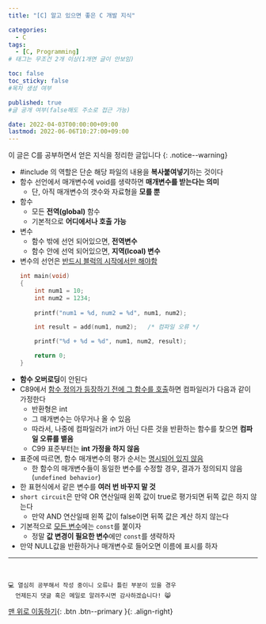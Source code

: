 ```yaml
---
title: "[C] 알고 있으면 좋은 C 개발 지식" 

categories:
  - C
tags:
  - [C, Programming]
# 태그는 무조건 2개 이상(1개면 글이 안보임)

toc: false
toc_sticky: false
#목차 생성 여부

published: true
#글 공개 여부(false해도 주소로 접근 가능)

date: 2022-04-03T00:00:00+09:00
lastmod: 2022-06-06T10:27:00+09:00
---
```


이 글은 C를 공부하면서 얻은 지식을 정리한 글입니다
{: .notice--warning}

- #include 의 역할은 단순 해당 파일의 내용을 **복사붙여넣기**하는 것이다
- 함수 선언에서 매개변수에 void를 생략하면 **매개변수를 받는다는 의미**
  - 단, 아직 매개변수의 갯수와 자료형을 **모를 뿐**
- 함수
  - 모든 **전역(global)** 함수
  - 기본적으로 **어디에서나 호출 가능**
- 변수
  - 함수 밖에 선언 되어있으면, **전역변수**
  - 함수 안에 선억 되어있으면, **지역(lcoal) 변수**
- 변수의 선언은 <u>반드시 블럭의 시작에서만 해야함</u>
  ```c
  int main(void)
  {
      int num1 = 10;
      int num2 = 1234;
      
      printf("num1 = %d, num2 = %d", num1, num2);

      int result = add(num1, num2);   /* 컴파일 오류 */

      printf("%d + %d = %d", num1, num2, result);

      return 0;
  }
  ```
- **함수 오버로딩**이 안된다
- C89에서 <u>함수 정의가 등장하기 전에 그 함수를 호출</u>하면 컴파일러가 다음과 같이 가정한다
  - 반환형은 int
  - 그 매개변수는 아무거나 올 수 있음
  - 따라서, 나중에 컴파일러가 int가 아닌 다른 것을 반환하는 함수를 찾으면 **컴파일 오류를 뱉음**
  - C99 표준부터는 **int 가정을 하지 않음**
- 표준에 따르면, 함수 매개변수의 평가 순서는 <u>명시되어 있지 않음</u>
  - 한 함수의 매개변수들이 동일한 변수를 수정할 경우, 결과가 정의되지 않음(`undefined behavior`)
- 한 표현식에서 같은 변수를 **여러 번 바꾸지 말 것**
- `short circuit`은 만약 OR 연산일때 왼쪽 값이 true로 평가되면 뒤쪽 값은 하지 않는다
  - 만약 AND 연산일때 왼쪽 값이 false이면 뒤쪽 값은 계산 하지 않는다
- 기본적으로 <u>모든 변수</u>에는 `const`를 붙이자
  - 정말 **값 변경이 필요한 변수**에만 `const`를 생략하자
- 만약 NULL값을 반환하거나 매개변수로 들어오면 이름에 표시를 하자

***
<br>

    💻 열심히 공부해서 작성 중이니 오류나 틀린 부분이 있을 경우 
      언제든지 댓글 혹은 메일로 알려주시면 감사하겠습니다! 😸

[맨 위로 이동하기](#){: .btn .btn--primary }{: .align-right}